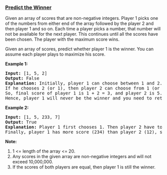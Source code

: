 ### [Predict the Winner](https://leetcode.com/problems/predict-the-winner)

<p>Given an array of scores that are non-negative integers. Player 1 picks one of the numbers from either end of the array followed by the player 2 and then player 1 and so on. Each time a player picks a number, that number will not be available for the next player. This continues until all the scores have been chosen. The player with the maximum score wins. </p>

<p>Given an array of scores, predict whether player 1 is the winner. You can assume each player plays to maximize his score. </p>

<p><b>Example 1:</b><br />
<pre>
<b>Input:</b> [1, 5, 2]
<b>Output:</b> False
<b>Explanation:</b> Initially, player 1 can choose between 1 and 2. <br/>If he chooses 2 (or 1), then player 2 can choose from 1 (or 2) and 5. If player 2 chooses 5, then player 1 will be left with 1 (or 2). <br/>So, final score of player 1 is 1 + 2 = 3, and player 2 is 5. <br/>Hence, player 1 will never be the winner and you need to return False.
</pre>
</p>

<p><b>Example 2:</b><br />
<pre>
<b>Input:</b> [1, 5, 233, 7]
<b>Output:</b> True
<b>Explanation:</b> Player 1 first chooses 1. Then player 2 have to choose between 5 and 7. No matter which number player 2 choose, player 1 can choose 233.<br />Finally, player 1 has more score (234) than player 2 (12), so you need to return True representing player1 can win.
</pre>
</p>

<p><b>Note:</b><br>
<ol>
<li>1 <= length of the array <= 20. </li>
<li>Any scores in the given array are non-negative integers and will not exceed 10,000,000.</li>
<li>If the scores of both players are equal, then player 1 is still the winner.</li>
</ol>
</p>